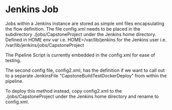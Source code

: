 # Jenkins Job

Jobs within a Jenkins instance are stored as simple xml files encapsulating the flow definition.
The file config.xml needs to be placed in the subdirectory ./jobs/CapstoneProject under the Jenkins home directory.
Defined in HOME env var i.e. HOME=/var/lib/jenkins for the Jenkins user
i.e. /var/lib/jenkins/jobs/CapstoneProject

The Pipeline Script is currently embedded in the config.xml for ease of testing.

The second config file, config2.xml, has the definition if we want to call out to a separate JenkinsFile "CapstoneBuildTestDockerDeploy" from within the pipeline.

To deploy this method instead, copy config2.xml to the ./jobs/CapstoneProject under the Jenkins home directory and rename to config.xml.
